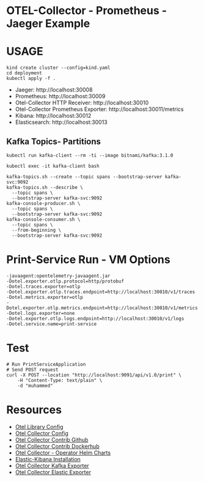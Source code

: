 
# OTEL-Collector - Prometheus - Jaeger Example

# USAGE
```
kind create cluster --config=kind.yaml
cd deployment
kubectl apply -f .
```

* Jaeger: http://localhost:30008
* Prometheus: http://localhost:30009
* Otel-Collector HTTP Receiver: http://localhost:30010
* Otel-Collector Prometheus Exporter: http://localhost:30011/metrics
* Kibana: http://localhost:30012
* Elasticsearch: http://localhost:30013


## Kafka Topics- Partitions
```
kubectl run kafka-client --rm -ti --image bitnami/kafka:3.1.0

kubectl exec -it kafka-client bash 

kafka-topics.sh --create --topic spans --bootstrap-server kafka-svc:9092
kafka-topics.sh --describe \
  --topic spans \
  --bootstrap-server kafka-svc:9092
kafka-console-producer.sh \
  --topic spans \
  --bootstrap-server kafka-svc:9092
kafka-console-consumer.sh \
  --topic spans \
  --from-beginning \
  --bootstrap-server kafka-svc:9092
```
# Print-Service Run - VM Options 
```
-javaagent:opentelemetry-javaagent.jar
-Dotel.exporter.otlp.protocol=http/protobuf
-Dotel.traces.exporter=otlp
-Dotel.exporter.otlp.traces.endpoint=http://localhost:30010/v1/traces
-Dotel.metrics.exporter=otlp
-Dotel.exporter.otlp.metrics.endpoint=http://localhost:30010/v1/metrics
-Dotel.logs.exporter=none
-Dotel.exporter.otlp.logs.endpoint=http://localhost:30010/v1/logs
-Dotel.service.name=print-service
```

# Test
```
# Run PrintServiceApplication
# Send POST request
curl -X POST --location "http://localhost:9091/api/v1.0/print" \
    -H "Content-Type: text/plain" \
    -d "muhammed"
```
# Resources

* [Otel Library Config](https://opentelemetry.io/docs/instrumentation/java/automatic/agent-config/)
* [Otel Collector Config](https://opentelemetry.io/docs/collector/configuration/)
* [Otel Collector Contrib Github](https://github.com/open-telemetry/opentelemetry-collector-contrib)
* [Otel Collector Contrib Dockerhub](https://hub.docker.com/r/otel/opentelemetry-collector-contrib/tags)
* [Otel Collector - Operator Helm Charts](https://github.com/open-telemetry/opentelemetry-helm-charts/tree/main/charts/opentelemetry-operator)
* [Elastic-Kibana Installation](https://medium.com/devopsturkiye/kubernetes-elk-kurulumu-80058c812cf6)
* [Otel Collector Kafka Exporter](https://github.com/open-telemetry/opentelemetry-collector-contrib/tree/0faff4502e26af10b570a8bd80d8d98a7d0283f5/exporter/kafkaexporter)
* [Otel Collector Elastic Exporter](https://github.com/open-telemetry/opentelemetry-collector-contrib/tree/0faff4502e26af10b570a8bd80d8d98a7d0283f5/exporter/elasticsearchexporter)